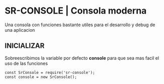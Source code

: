 # SR-CONSOLE | Consola moderna
Una consola con funciones bastante utiles para el desarrollo y debug de una aplicacion

## INICIALIZAR
Sobreescribimos la variable por defecto **console** para que sea mas facil el uso de las funciones
```
const SrConsole = require('sr-console');
const console = new SrConsole();
```
